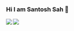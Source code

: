 ### Hi I am Santosh Sah 👋

<a href="https://github.com/sahsantoshh">
  <img align="left" src="https://github-readme-stats.vercel.app/api?username=sahsantoshh&show_icons=true&count_private=true&include_all_commits=true" />
  <img align="center" src="https://github-readme-stats.vercel.app/api/top-langs/?username=sahsantoshh&show_icons=true&count_private=true&layout=compact&langs_count=10" />
</a>
